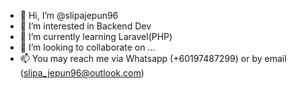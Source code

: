 - 👋 Hi, I’m @slipajepun96
- 👀 I’m interested in Backend Dev
- 🌱 I’m currently learning Laravel(PHP)
- 💞️ I’m looking to collaborate on ...
- 📫 You may reach me via Whatsapp (+60197487299) or by email (slipa_jepun96@outlook.com)

<!---
slipajepun96/slipajepun96 is a ✨ special ✨ repository because its `README.md` (this file) appears on your GitHub profile.
You can click the Preview link to take a look at your changes.
--->
